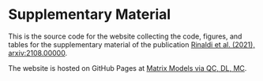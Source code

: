 # Supplementary Material

This is the source code for the website collecting the code, figures, and tables for the supplementary material of the publication [Rinaldi et al. (2021), arxiv:2108.00000](www.arxiv.org/abs/2108.00000).

The website is hosted on GitHub Pages at [Matrix Models via QC, DL, MC](erinaldi.github.io/mm-qc-dl-supplemental).

